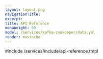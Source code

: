 ```yaml
---
layout: layout.pug
navigationTitle:
excerpt:
title: API Reference
menuWeight: 90
model: /services/kafka-zookeeper/data.yml
render: mustache
---
```


#include /services/include/api-reference.tmpl

